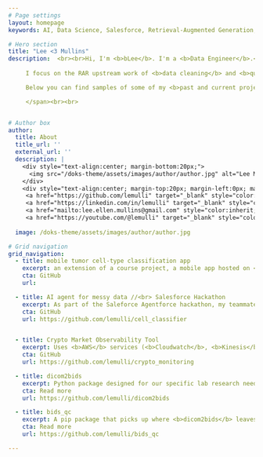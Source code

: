 ```yaml
---
# Page settings
layout: homepage
keywords: AI, Data Science, Salesforce, Retrieval-Augmented Generation, Ethical AI, Portfolio, LE Mullins

# Hero section
title: "Lee <3 Mullins"
description:  <br><br>Hi, I'm <b>bLee</b>. I'm a <b>Data Engineer</b>.<br><br>
    
     I focus on the RAR upstream work of <b>data cleaning</b> and <b>quality assurance</b> - building <b><u>reliable data foundations</u></b> that teams can actually trust and use. <br><br>

     Below you can find samples of some of my <b>past and current projects</b>:<br> <br>

     </span><br><br>


# Author box
author:
  title: About
  title_url: ''
  external_url: ''
  description: |
    <div style="text-align:center; margin-bottom:20px;">
      <img src="/doks-theme/assets/images/author/author.jpg" alt="Lee Mullins" style="width:280px; height:280px; border-radius:50%; margin:0 auto; display:block;">
    </div>
    <div style="text-align:center; margin-top:20px; margin-left:0px; margin-bottom:2em;">Hi, I'm <a href="/about"><b>Lee</b></a>! //  <span style="font-size:1.5em;margin-left:0em;vertical-align:middle;display:inline-block;">
     <a href="https://github.com/lemulli" target="_blank" style="color:inherit;text-decoration:none !important;border:none;vertical-align:middle;"><i class="icon icon--github"></i></a>
     <a href="https://linkedin.com/in/lemulli" target="_blank" style="color:inherit;text-decoration:none !important;border:none;vertical-align:middle;"><i class="icon icon--linkedin"></i></a>
     <a href="mailto:lee.ellen.mullins@gmail.com" style="color:inherit;text-decoration:none !important;border:none;vertical-align:middle;"><i class="icon icon--email"></i></a>
     <a href="https://youtube.com/@lemulli" target="_blank" style="color:inherit;text-decoration:none !important;border:none;vertical-align:middle;"><i class="icon icon--youtube"></i></a><br></div>
    
  image: /doks-theme/assets/images/author/author.jpg

# Grid navigation
grid_navigation:
  - title: mobile tumor cell-type classification app
    excerpt: an extension of a course project, a mobile app hosted on <b>AWS</b> that allows clinicians to run inference on our tumor cell type binary classification model.
    cta: GitHub
    url: 

  - title: AI agent for messy data //<br> Salesforce Hackathon
    excerpt: As part of the Saleforce Agentforce hackathon, my teammate and I are creating a <b>CRM</b> agent that handles data validation and standardization in a easy-to-use chat environment.
    cta: GitHub
    url: https://github.com/lemulli/cell_classifier


  - title: Crypto Market Observability Tool
    excerpt: Uses <b>AWS</b> services (<b>Cloudwatch</b>, <b>Kinesis</b>) to enable real-time monitoring of digital currency markets. Including latency, anomoly detection, 
    cta: GitHub
    url: https://github.com/lemulli/crypto_monitoring

  - title: dicom2bids
    excerpt: Python package designed for our specific lab research needs-> <b>converts</b> raw imaging files, <b>formats</b> them into BIDS, and <b>processes</b> them for upload to NIH/NDA. Special focus on <b>QC report generation for metadata</b> and <b>anomoly detection</b>.
    cta: Read more
    url: https://github.com/lemulli/dicom2bids

  - title: bids_qc
    excerpt: A pip package that picks up where <b>dicom2bids</b> leaves off. <b>Generates reports</b> and enables <b>smooth, efficient annotation</b> of image quality on a <b>Flask server</b>. End-to-end pipeline that prepares messy data for advanced ML model creation.
    cta: Read more
    url: https://github.com/lemulli/bids_qc

---
```

